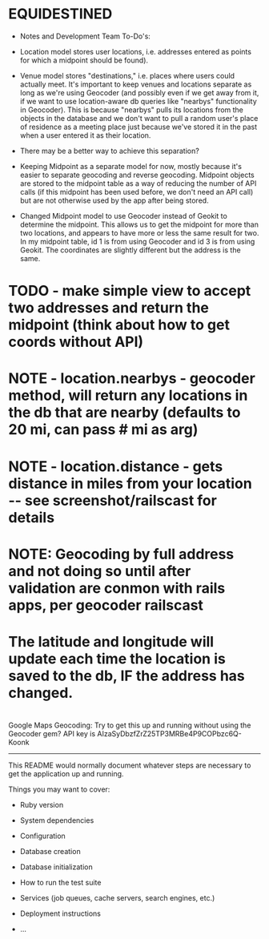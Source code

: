 # EQUIDESTINED

* Notes and Development Team To-Do's:

- Location model stores user locations, i.e. addresses entered as points for which a midpoint should be found).

- Venue model stores "destinations," i.e. places where users could actually meet. It's important to keep venues and locations separate as long as we're using Geocoder (and possibly even if we get away from it, if we want to use location-aware db queries like "nearbys" functionality in Geocoder). This is because "nearbys" pulls its locations from the objects in the database and we don't want to pull a random user's place of residence as a meeting place just because we've stored it in the past when a user entered it as their location.

- There may be a better way to achieve this separation?

- Keeping Midpoint as a separate model for now, mostly because it's easier to separate geocoding and reverse geocoding. Midpoint objects are stored to the midpoint table as a way of reducing the number of API calls (if this midpoint has been used before, we don't need an API call) but are not otherwise used by the app after being stored.

- Changed Midpoint model to use Geocoder instead of Geokit to determine the midpoint. This allows us to get the midpoint for more than two locations, and appears to have more or less the same result for two. In my midpoint table, id 1 is from using Geocoder and id 3 is from using Geokit. The coordinates are slightly different but the address is the same.


# TODO - make simple view to accept two addresses and return the midpoint (think about how to get coords without API)
# NOTE - location.nearbys - geocoder method, will return any locations in the db that are nearby (defaults to 20 mi, can pass # mi as arg)
# NOTE - location.distance - gets distance in miles from your location -- see screenshot/railscast for details
#
#
# NOTE: Geocoding by full address and not doing so until after validation are conmon with rails apps, per geocoder railscast
#       The latitude and longitude will update each time the location is saved to the db, IF the address has changed.
#


Google Maps Geocoding:
Try to get this up and running without using the Geocoder gem?
API key is AIzaSyDbzfZrZ25TP3MRBe4P9COPbzc6Q-Koonk

***********************************************************************

This README would normally document whatever steps are necessary to get the
application up and running.

Things you may want to cover:

* Ruby version

* System dependencies

* Configuration

* Database creation

* Database initialization

* How to run the test suite

* Services (job queues, cache servers, search engines, etc.)

* Deployment instructions

* ...
